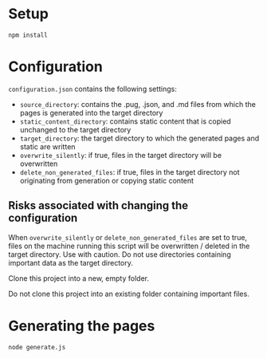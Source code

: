 # Setup

    npm install

# Configuration

`configuration.json` contains the following settings:

- `source_directory`: contains the .pug, .json, and .md files from which the pages is generated into the target directory
- `static_content_directory`: contains static content that is copied unchanged to the target directory
- `target_directory`: the target directory to which the generated pages and static are written
- `overwrite_silently`: if true, files in the target directory will be overwritten
- `delete_non_generated_files`: if true, files in the target directory not originating from generation or copying static content

## Risks associated with changing the configuration

When `overwrite_silently` or `delete_non_generated_files` are set to true, files on the machine running
this script will be overwritten / deleted in the target directory. Use with caution. Do not use directories containing
important data as the target directory.

Clone this project into a new, empty folder.

Do not clone this project into an existing folder containing important files.

# Generating the pages

    node generate.js
